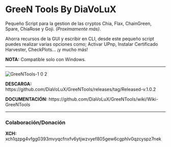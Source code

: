 
<h1>GreeN Tools By DiaVoLuX</h1> 

<p>Pequeño Script para la gestion de las cryptos Chia, Flax, ChainGreen, Spare, ChiaRose y Goji. <i>(Proximamente más)</i>.</p>

<p>Ahorra recursos de la GUI y escribir en CLI, desde este pequeño script puedes realizar varias opciones como; Activar UPnp, Instalar Certificado Harvester, CheckPlots... ¡y mucho más!</p>

<b>NOTA:</b> Compatible solo con Windows.

<hr>

![GreeNTools-1 0 2](https://user-images.githubusercontent.com/86480708/124199372-09111080-dad3-11eb-8f71-8aab6dbb8deb.jpg)

 <p><b>DESCARGA:</b> https://github.com/DiaVoLuX/GreeNTools/releases/tag/Released-v.1.0.2</p>
 <p><b>DOCUMENTACIÓN:</b> https://github.com/DiaVoLuX/GreeNTools/wiki/Wiki-GreeNTools</p>
 
 <hr>
  
  <h3>Colaboración/Donación</h3>

  <b>XCH:</b>  xch1qzpg4vfgg0393mvyqcfnxfv6ytjwzvyef805gew6cgphlv0qzcyspz7nek
